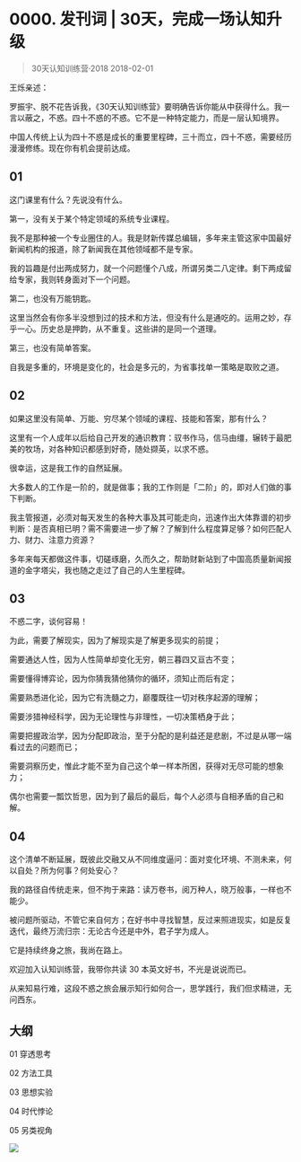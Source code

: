 # 0000. 发刊词 | 30天，完成一场认知升级
> 30天认知训练营·2018
2018-02-01

王烁亲述：

罗振宇、脱不花告诉我，《30天认知训练营》要明确告诉你能从中获得什么。我一言以蔽之，不惑。四十不惑的不惑。它不是一种特定能力，而是一层认知境界。

中国人传统上认为四十不惑是成长的重要里程碑，三十而立，四十不惑，需要经历漫漫修练。现在你有机会提前达成。

## 01

这门课里有什么？先说没有什么。

第一，没有关于某个特定领域的系统专业课程。

我不是那种被一个专业圈住的人。我是财新传媒总编辑，多年来主管这家中国最好新闻机构的报道，除了新闻我在其他领域都不是专家。

我的旨趣是付出两成努力，就一个问题懂个八成，所谓另类二八定律。剩下两成留给专家，我则转身面对下一个问题。

第二，也没有万能钥匙。

这里当然会有你多半没想到过的技术和方法，但没有什么是通吃的。运用之妙，存乎一心。历史总是押韵，从不重复。这些讲的是同一个道理。

第三，也没有简单答案。

自我是多重的，环境是变化的，社会是多元的，为省事找单一策略是取败之道。

## 02

如果这里没有简单、万能、穷尽某个领域的课程、技能和答案，那有什么？

这里有一个人成年以后给自己开发的通识教育：驭书作马，信马由缰，辗转于最肥美的牧场，对各种知识都感到好奇，随处撷英，以求不惑。

很幸运，这是我工作的自然延展。

大多数人的工作是一阶的，就是做事；我的工作则是「二阶」的，即对人们做的事下判断。

我主管报道，必须对每天发生的各种大事及其可能走向，迅速作出大体靠谱的初步判断：是否真相已明？需不需要进一步了解？了解到什么程度算足够？如何匹配人力、财力、注意力资源？

多年来每天都做这件事，切磋琢磨，久而久之，帮助财新站到了中国高质量新闻报道的金字塔尖，我也随之走过了自己的人生里程碑。

## 03

不惑二字，谈何容易！

为此，需要了解现实，因为了解现实是了解更多现实的前提；

需要通达人性，因为人性简单却变化无穷，朝三暮四又亘古不变；

需要懂得博弈论，因为你猜我猜他猜你的循环，须知止而后有定；

需要熟悉进化论，因为它有洗髓之力，巅覆既往一切对秩序起源的理解；

需要涉猎神经科学，因为无论理性与非理性，一切决策栖身于此；

需要把握政治学，因为分配即政治，至于分配的是利益还是悲剧，不过是从哪一端看过去的问题而已；

需要洞察历史，惟此才能不至为自己这个单一样本所困，获得对无尽可能的想象力；

偶尔也需要一瓢饮哲思，因为到了最后的最后，每个人必须与自相矛盾的自己和解。

## 04

这个清单不断延展，既彼此交融又从不同维度逼问：面对变化环境、不测未来，何以自处？所为何事？何处安心？

我的路径自传统走来，但不拘于来路：读万卷书，阅万种人，晓万般事，一样也不能少。

被问题所驱动，不管它来自何方；在好书中寻找智慧，反过来照进现实，如是反复迭代，最终万流归宗：无论古今还是中外，君子学为成人。

它是持续终身之旅，我尚在路上。

欢迎加入认知训练营，我带你共读 30 本英文好书，不光是说说而已。

从来知易行难，这段不惑之旅会展示知行如何合一，思学践行，我们但求精进，无问西东。

## 大纲

01 穿透思考

02 方法工具

03 思想实验

04 时代悖论

05 另类视角

![](https://raw.githubusercontent.com/dalong0514/selfstudy/master/图片链接/复制书籍/2019125.jpg)